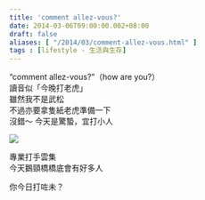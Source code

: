 ```yaml
---
title: 'comment allez-vous?'
date: 2014-03-06T09:00:00.002+08:00
draft: false
aliases: [ "/2014/03/comment-allez-vous.html" ]
tags : [lifestyle - 生活與生存]
---
```


“comment allez-vous?”（how are you?）  
讀音似「今晚打老虎」  
雖然我不是武松  
不過亦要拿隻紙老虎準備一下  
沒錯～ 今天是驚蟄，宜打小人  

![](/images/tiger.jpg)

專業打手雲集  
今天鵝頸橋橋底會有好多人  
  
你今日打咗未？
